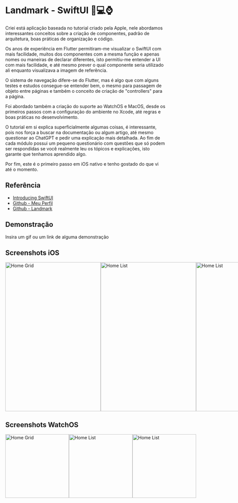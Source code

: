 
# Landmark - SwiftUI 📱💻⌚️

Criei está aplicação baseada no tutorial criado pela Apple, nele abordamos interessantes conceitos sobre a criação de componentes, padrão de arquitetura, boas práticas de organização e código.

Os anos de experiência em Flutter permitiram-me visualizar o SwiftUI com mais facilidade, muitos dos componentes com a mesma função e apenas nomes ou maneiras de declarar diferentes, isto permitiu-me entender a UI com mais facilidade, e até mesmo prever o qual componente seria utilizado ali enquanto visualizava a imagem de referência.

O sistema de navegação difere-se do Flutter, mas é algo que com alguns testes e estudos consegue-se entender bem, o mesmo para passagem de objeto entre páginas e também o conceito de criação de "controllers" para a página.

Foi abordado também a criação do suporte ao WatchOS e MacOS, desde os primeiros passos com a configuração do ambiente no Xcode, até regras e boas práticas no desenvolvimento.

O tutorial em si explica superficialmente algumas coisas, é interessante, pois nos força a buscar na documentação ou algum artigo, até mesmo questionar ao ChatGPT e pedir uma explicação mais detalhada. Ao fim de cada módulo possui um pequeno questionário com questões que só podem ser respondidas se você realmente leu os tópicos e explicações, isto garante que tenhamos aprendido algo.

Por fim, este é o primeiro passo em iOS nativo e tenho gostado do que vi até o momento.



## Referência

 - [Introducing SwiftUI](https://developer.apple.com/tutorials/swiftui)
 - [Github - Meu Perfil](https://github.com/DevLSerrano)
 - [Github - Landmark](https://github.com/DevLSerrano/Landmarks)



## Demonstração

Insira um gif ou um link de alguma demonstração


## Screenshots iOS

<div style="display: flex; justify-content: space-between;">
  <img src="https://github.com/DevLSerrano/Landmarks/assets/62712813/eb69ea73-3b1a-4c80-a9a3-3067ffcf96ba" alt="Home Grid" width="300" height="468">
  <img src="https://github.com/DevLSerrano/Landmarks/assets/62712813/610bf84d-1f48-40b9-b6c9-811722845c32" alt="Home List" width="300" height="468">
  <img src="https://github.com/DevLSerrano/Landmarks/assets/62712813/c21752a2-0b6b-4bd7-81e8-fdc56f897bdd" alt="Home List" width="300" height="468">
</div>

## Screenshots WatchOS

<div style="display: flex; justify-content: space-between;">
  <img src="https://github.com/DevLSerrano/Landmarks/assets/62712813/5f610fc6-f3e0-45ac-b038-6c1cc9ecb9fb" alt="Home Grid" width="200" height="200">
  <img src="https://github.com/DevLSerrano/Landmarks/assets/62712813/cbaa8cde-c471-40ee-bd0e-0152dfc15f3e" alt="Home List" width="200" height="200">
  <img src="https://github.com/DevLSerrano/Landmarks/assets/62712813/dc0f30ae-bd82-4cf3-9e2f-fa5247c42b92" alt="Home List" width="200" height="200">
</div>



